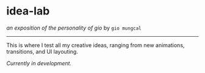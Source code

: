 # idea-lab
_an exposition of the personality of gio_ 
by `gio mungcal`

---

This is where I test all my creative ideas, ranging from new animations, transitions, and UI layouting.

_Currently in development._
